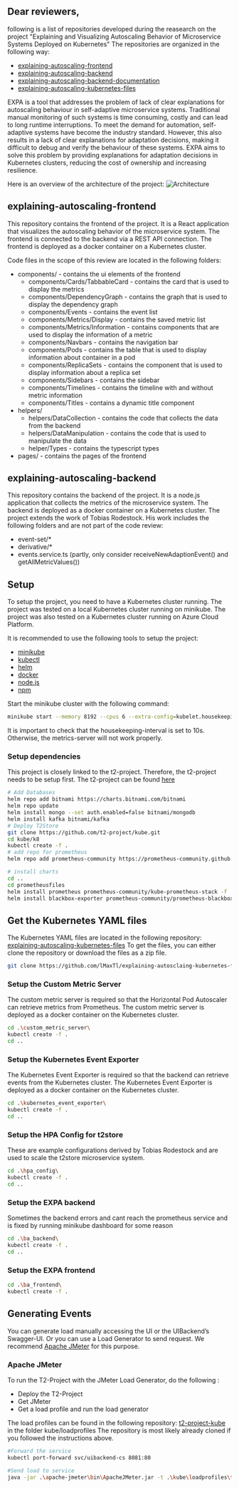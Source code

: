 ## Dear reviewers,
following is a list of repositories developed during the reasearch on the project "Explaining and Visualizing Autoscaling Behavior of Microservice Systems Deployed on Kubernetes"
The repositories are organized in the following way:
- [explaining-autoscaling-frontend](https://github.com/lMaxTl/explaining-autoscaling-frontend)
- [explaining-autoscaling-backend](https://github.com/lMaxTl/explaining-autoscaling-backend)
- [explaining-autoscaling-backend-documentation](https://lmaxtl.github.io/documentation/ba-backend/overview.html)
- [explaining-autoscaling-kubernetes-files](https://github.com/lMaxTl/explaining-autosclaing-kubernetes-files)

EXPA is a tool that addresses the problem of lack of clear explanations for autoscaling behaviour in self-adaptive microservice systems. Traditional manual monitoring of such systems is time consuming, costly and can lead to long runtime interruptions. To meet the demand for automation, self-adaptive systems have become the industry standard. However, this also results in a lack of clear explanations for adaptation decisions, making it difficult to debug and verify the behaviour of these systems. EXPA aims to solve this problem by providing explanations for adaptation decisions in Kubernetes clusters, reducing the cost of ownership and increasing resilience.

Here is an overview of the architecture of the project:
![Architecture](images/Architekturdiagramm.png)

## explaining-autoscaling-frontend
This repository contains the frontend of the project. It is a React application that visualizes the autoscaling behavior of the microservice system. The frontend is connected to the backend via a REST API connection. The frontend is deployed as a docker container on a Kubernetes cluster.

Code files in the scope of this review are located in the following folders:
 - components/ - contains the ui elements of the frontend
    - components/Cards/TabbableCard - contains the card that is used to display the metrics
    - components/DependencyGraph - contains the graph that is used to display the dependency graph
    - components/Events - contains the event list
    - components/Metrics/Display - contains the saved metric list
    - components/Metrics/Information - contains components that are used to display the information of a metric
    - components/Navbars - contains the navigation bar
    - components/Pods - contains the table that is used to display information about container in a pod
    - components/ReplicaSets - contains the component that is used to display information about a replica set 
    - components/Sidebars - contains the sidebar
    - components/Timelines - contains the timeline with and without metric information
    - components/Titles - contains a dynamic title component
 - helpers/
    - helpers/DataCollection - contains the code that collects the data from the backend
    - helpers/DataManipulation - contains the code that is used to manipulate the data
    - helper/Types - contains the typescript types
 - pages/ - contains the pages of the frontend

## explaining-autoscaling-backend
This repository contains the backend of the project. It is a node.js application that collects the metrics of the microservice system. The backend is deployed as a docker container on a Kubernetes cluster.
The project extends the work of Tobias Rodestock. His work includes the following folders and are not part of the code review:
 - event-set/*
 - derivative/*
 - events.service.ts (partly, only consider receiveNewAdaptionEvent() and getAllMetricValues())



## Setup
To setup the project, you need to have a Kubernetes cluster running. The project was tested on a local Kubernetes cluster running on minikube. The project was also tested on a Kubernetes cluster running on Azure Cloud Platform.

It is recommended to use the following tools to setup the project:
- [minikube](https://minikube.sigs.k8s.io/docs/start/)
- [kubectl](https://kubernetes.io/docs/tasks/tools/install-kubectl/)
- [helm](https://helm.sh/docs/intro/install/)
- [docker](https://docs.docker.com/get-docker/)
- [node.js](https://nodejs.org/en/download/)
- [npm](https://www.npmjs.com/get-npm)

Start the minikube cluster with the following command:
```bash
minikube start --memory 8192 --cpus 6 --extra-config=kubelet.housekeeping-interval=10s
```
It is important to check that the housekeeping-interval is set to 10s. Otherwise, the metrics-server will not work properly.

### Setup dependencies
This project is closely linked to the t2-project. Therefore, the t2-project needs to be setup first. The t2-project can be found [here](https://github.com/t2-project)

```bash	
# Add Databases
helm repo add bitnami https://charts.bitnami.com/bitnami
helm repo update
helm install mongo --set auth.enabled=false bitnami/mongodb
helm install kafka bitnami/kafka
# Deploy T2Store
git clone https://github.com/t2-project/kube.git
cd kube/k8
kubectl create -f .
# add repo for prometheus
helm repo add prometheus-community https://prometheus-community.github.io/helm-charts

# install charts
cd ..
cd prometheusfiles
helm install prometheus prometheus-community/kube-prometheus-stack -f ./prometheus-operator-values.yaml
helm install blackbox-exporter prometheus-community/prometheus-blackbox-exporter -f ./prometheus-blackbox-exporter-values.yaml
```

## Get the Kubernetes YAML files
The Kubernetes YAML files are located in the following repository: [explaining-autoscaling-kubernetes-files](https://github.com/lMaxTl/explaining-autosclaing-kubernetes-files)
To get the files, you can either clone the repository or download the files as a zip file.

```bash	
git clone https://github.com/lMaxTl/explaining-autosclaing-kubernetes-files.git
```

### Setup the Custom Metric Server
The custom metric server is required so that the Horizontal Pod Autoscaler can retrieve metrics from Prometheus. The custom metric server is deployed as a docker container on the Kubernetes cluster.

```bash	
cd .\custom_metric_server\
kubectl create -f .
cd ..
```

### Setup the Kubernetes Event Exporter
The Kubernetes Event Exporter is required so that the backend can retrieve events from the Kubernetes cluster. The Kubernetes Event Exporter is deployed as a docker container on the Kubernetes cluster.

```bash
cd .\kubernetes_event_exporter\
kubectl create -f .
cd ..
```


### Setup the HPA Config for t2store
These are example configurations derived by Tobias Rodestock and are used to scale the t2store microservice system.

```bash	
cd .\hpa_config\
kubectl create -f .
cd ..
```

### Setup the EXPA backend
Sometimes the backend errors and cant reach the prometheus service and is fixed by running minikube dashboard for some reason

```bash	
cd .\ba_backend\
kubectl create -f .
cd ..
```

### Setup the EXPA frontend
```bash	
cd .\ba_frontend\
kubectl create -f .
```

## Generating Events
You can generate load manually accessing the UI or the UIBackend’s Swagger-UI.
Or you can use a Load Generator to send request. We recommend [Apache JMeter](https://jmeter.apache.org/) for this purpose.

### Apache JMeter
To run the T2-Project with the JMeter Load Generator, do the following :
* Deploy the T2-Project
* Get JMeter
* Get a load profile and run the load generator

The load profiles can be found in the following repository: [t2-project-kube](https://github.com/t2-project/kube.git) in the folder kube/loadprofiles
The repository is most likely already cloned if you followed the instructions above.

```bash
#Forward the service
kubectl port-forward svc/uibackend-cs 8081:80

#Send load to service
java -jar .\apache-jmeter\bin\ApacheJMeter.jar -t .\kube\loadprofiles\t2-store-random-infinite.jmx -Jhostname localhost -Jport 8081 -JrampUp 1 -l logfile.log -n
```